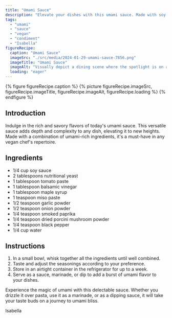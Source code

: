 ```yaml
---
title: "Umami Sauce"
description: "Elevate your dishes with this umami sauce. Made with soy sauce, nutritional yeast, and other savory ingredients, it adds depth and complexity to any meal. Vegan and full of flavor."
tags:
  - "umami"
  - "sauce"
  - "vegan"
  - "condiment"
  - "Isabella"
figureRecipe: 
  caption: "Umami Sauce"
  imageSrc: "./src/media/2024-01-29-umami-sauce-7856.png"
  imageTitle: "Umami Sauce"
  imageAlt: "Visually depict a dining scene where the spotlight is on a beautifully set table holding a tantalizing vegan dish. The vegan dish is intricately decorated with vibrant vegetables, soft tofu, and is delicately sprinkled with fresh herbs. A rich, glistening umami sauce elegantly cascades over it, adding an inviting depth and complexity. The soft glow of dining room lights illuminates the dish, making the sauce sparkle and boost its allure. An aromatic, irresistible scent of the umami sauce fills the air of this dining room, creating an atmosphere of anticipation for the culinary journey that awaits."
  loading: "eager"
---
```


{% figure figureRecipe.caption %}
{% picture figureRecipe.imageSrc, figureRecipe.imageTitle, figureRecipe.imageAlt, figureRecipe.loading %}
{% endfigure %}

## Introduction

Indulge in the rich and savory flavors of today's umami sauce. This versatile sauce adds depth and complexity to any dish, elevating it to new heights. Made with a combination of umami-rich ingredients, it's a must-have in any vegan chef's repertoire.

## Ingredients

- 1/4 cup soy sauce
- 2 tablespoons nutritional yeast
- 1 tablespoon tomato paste
- 1 tablespoon balsamic vinegar
- 1 tablespoon maple syrup
- 1 teaspoon miso paste
- 1/2 teaspoon garlic powder
- 1/2 teaspoon onion powder
- 1/4 teaspoon smoked paprika
- 1/4 teaspoon dried porcini mushroom powder
- 1/4 teaspoon black pepper
- 1/4 cup water

## Instructions

1. In a small bowl, whisk together all the ingredients until well combined.
2. Taste and adjust the seasonings according to your preference.
3. Store in an airtight container in the refrigerator for up to a week.
4. Serve as a sauce, marinade, or dip to add a burst of umami flavor to your dishes.

Experience the magic of umami with this delectable sauce. Whether you drizzle it over pasta, use it as a marinade, or as a dipping sauce, it will take your taste buds on a journey to umami bliss.

Isabella

